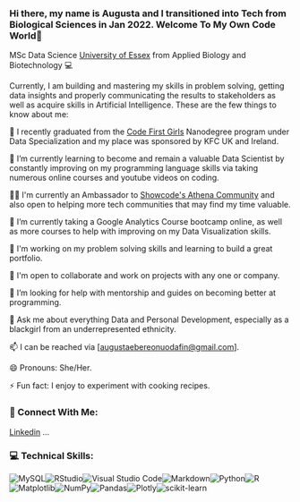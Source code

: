 ### Hi there, my name is Augusta and I transitioned into Tech from Biological Sciences in Jan 2022. Welcome To My Own Code World👋


MSc Data Science [University of Essex](https://www.essex.ac.uk/) from Applied Biology and Biotechnology 💻 

Currently, I am building and mastering my skills in problem solving, getting data insights and properly communicating the results to stakeholders as well as acquire skills in Artificial Intelligence. These are the few things to know about me:

🔭 I recently graduated from the [Code First Girls](https://codefirstgirls.com) Nanodegree program under Data Specialization and my place was sponsored by KFC UK and Ireland.

🌱 I’m currently learning to become and remain a valuable Data Scientist by constantly improving on my programming language skills via taking numerous online courses and youtube videos on coding.

💃🏽 I'm currently an Ambassador to [Showcode's Athena Community](https://showcode.io/) and also open to helping more tech communities that may find my time valuable.

📜 I’m currently taking a Google Analytics Course bootcamp online, as well as more courses to help with improving on my Data Visualization skills.

📜 I'm working on my problem solving skills and learning to build a great portfolio. 

👭 I'm open to collaborate and work on projects with any one or company. 

🤔 I’m looking for help with mentorship and guides on becoming better at programming.

💬 Ask me about everything Data and Personal Development, especially as a blackgirl from an underrepresented ethnicity. 

📫 I can be reached via [augustaebereonuodafin@gmail.com].

😄 Pronouns: She/Her.

⚡ Fun fact: I enjoy to experiment with cooking recipes.



### 🤝 Connect With Me:
[Linkedin](https://linkedin.com/in/augustaebereonuodafin/) ...

### 💻 Technical Skills:
![MySQL](https://img.shields.io/badge/mysql-%2300f.svg?style=for-the-badge&logo=mysql&logoColor=white)![RStudio](https://img.shields.io/badge/RStudio-4285F4?style=for-the-badge&logo=rstudio&logoColor=white)![Visual Studio Code](https://img.shields.io/badge/Visual%20Studio%20Code-0078d7.svg?style=for-the-badge&logo=visual-studio-code&logoColor=white)![Markdown](https://img.shields.io/badge/markdown-%23000000.svg?style=for-the-badge&logo=markdown&logoColor=white)![Python](https://img.shields.io/badge/python-3670A0?style=for-the-badge&logo=python&logoColor=ffdd54)![R](https://img.shields.io/badge/r-%23276DC3.svg?style=for-the-badge&logo=r&logoColor=white)![Matplotlib](https://img.shields.io/badge/Matplotlib-%23ffffff.svg?style=for-the-badge&logo=Matplotlib&logoColor=black)![NumPy](https://img.shields.io/badge/numpy-%23013243.svg?style=for-the-badge&logo=numpy&logoColor=white)![Pandas](https://img.shields.io/badge/pandas-%23150458.svg?style=for-the-badge&logo=pandas&logoColor=white)![Plotly](https://img.shields.io/badge/Plotly-%233F4F75.svg?style=for-the-badge&logo=plotly&logoColor=white)![scikit-learn](https://img.shields.io/badge/scikit--learn-%23F7931E.svg?style=for-the-badge&logo=scikit-learn&logoColor=white)





